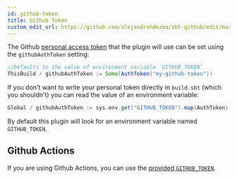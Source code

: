 ```yaml
---
id: github-token
title: Github Token
custom_edit_url: https://github.com/alejandrohdezma/sbt-github/edit/master/website/docs/github-token.md
---
```


The Github [personal access token](https://github.com/settings/tokens) that the plugin will use can be set using the `githubAuthToken` setting:

```scala title="build.sbt"
//Defaults to the value of environment variable `GITHUB_TOKEN`
ThisBuild / githubAuthToken := Some(AuthToken("my-github-token"))
```

If you don't want to write your personal token directly in `build.sbt` (which you shouldn't) you can read the value of an environment variable:

```scala title="build.sbt"
Global / githubAuthToken := sys.env.get("GITHUB_TOKEN").map(AuthToken)
```

By default this plugin will look for an environment variable named `GITHUB_TOKEN`.

## Github Actions

If you are using Github Actions, you can use the [provided `GITHUB_TOKEN`](https://help.github.com/en/actions/configuring-and-managing-workflows/authenticating-with-the-github_token#about-the-github_token-secret).
